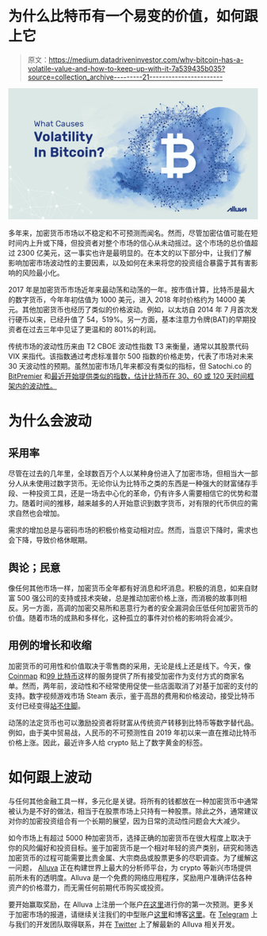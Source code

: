# 为什么比特币有一个易变的价值，如何跟上它

> 原文：<https://medium.datadriveninvestor.com/why-bitcoin-has-a-volatile-value-and-how-to-keep-up-with-it-7a539435b035?source=collection_archive---------21----------------------->

![](img/a0292947ab8cd1ffe99804460328f57b.png)

多年来，加密货币市场以不稳定和不可预测而闻名。然而，尽管加密估值可能在短时间内上升或下降，但投资者对整个市场的信心从未动摇过。这个市场的总价值超过 2300 亿美元，这一事实也许是最明显的。在本文的以下部分中，让我们了解影响加密市场波动性的主要因素，以及如何在未来将您的投资组合暴露于其有害影响的风险最小化。

2017 年是加密货币市场近年来最动荡和动荡的一年。按市值计算，比特币是最大的数字货币，今年年初估值为 1000 美元，进入 2018 年时价格约为 14000 美元。其他加密货币也经历了类似的价格波动。例如，以太坊自 2014 年 7 月首次发行硬币以来，已经升值了 54，519%。另一方面，基本注意力令牌(BAT)的早期投资者在过去三年中见证了更温和的 801%的利润。

传统市场的波动性历来由 T2 CBOE 波动性指数 T3 来衡量，通常以其股票代码 VIX 来指代。该指数通过考虑标准普尔 500 指数的价格走势，代表了市场对未来 30 天波动性的预期。虽然加密市场几年来都没有类似的指标，但 Satochi.co 的 [BitPremier](https://www.bitpremier.com/volatility-index) 和[最近开始提供类似的指数，估计比特币在 30、60 或 120 天时间框架内的波动性。](https://www.satochi.co/)

# 为什么会波动

## 采用率

尽管在过去的几年里，全球数百万个人以某种身份进入了加密市场，但相当大一部分人从未使用过数字货币。无论你认为比特币之类的东西是一种强大的财富储存手段、一种投资工具，还是一场去中心化的革命，仍有许多人需要相信它的优势和潜力。随着时间的推移，越来越多的人开始意识到数字货币，对有限的代币供应的需求自然也会增加。

需求的增加总是与密码市场的积极价格变动相对应。然而，当意识下降时，需求也会下降，导致价格休眠期。

## 舆论；民意

像任何其他市场一样，加密货币全年都有好消息和坏消息。积极的消息，如来自财富 500 强公司的支持或技术突破，总是推动加密价格上涨，而消极的故事则相反。另一方面，高调的加密交易所和恶意行为者的安全漏洞会压低任何加密货币的价值。随着市场的成熟和多样化，这种孤立的事件对价格的影响将会减少。

## 用例的增长和收缩

加密货币的可用性和价值取决于零售商的采用，无论是线上还是线下。今天，像 [Coinmap](https://coinmap.org/view/#/) 和[99 比特币](https://99bitcoins.com/bitcoin/who-accepts/)这样的服务提供了所有接受加密作为支付方式的商家名单。然而，两年前，波动性和不经常使用促使一些店面取消了对基于加密的支付的支持。数字视频游戏市场 Steam 表示，鉴于高昂的费用和价格波动，接受比特币支付已经变得[站不住脚](https://www.theverge.com/2017/12/6/16743220/valve-steam-bitcoin-game-store-payment-method-crypto-volatility)。

动荡的法定货币也可以激励投资者将财富从传统资产转移到比特币等数字替代品。例如，由于美中贸易战，人民币的不可预测性自 2019 年初以来一直在推动比特币价格上涨。因此，最近许多人给 crypto 贴上了数字黄金的标签。

# 如何跟上波动

与任何其他金融工具一样，多元化是关键。将所有的钱都放在一种加密货币中通常被认为是不好的做法，相当于在股票市场上只持有一种股票。除此之外，通常建议对你的加密投资组合有一个长期的展望，因为日常的流动性问题会大大减少。

如今市场上有超过 5000 种加密货币，选择正确的加密货币在很大程度上取决于你的风险偏好和投资目标。鉴于加密货币是一个相对年轻的资产类别，研究和筛选加密货币的过程可能需要比贵金属、大宗商品或股票更多的尽职调查。为了缓解这一问题， [Alluva](http://bit.ly/ext_grp1) 正在构建世界上最大的分析师平台，为 crypto 等新兴市场提供前所未有的透明度。Alluva 是一个免费的网络应用程序，奖励用户准确评估各种资产的价格潜力，而无需任何前期代币购买或投资。

要开始赢取奖励，在 Alluva 上注册一个账户[在这里](http://bit.ly/ext_grp1)进行你的第一次预测。更多关于加密市场的报道，请继续关注我们的中型账户[这里](http://bit.ly/alluva_mdm)和博客[这里](https://alluva.com/blog.html)。在 [Telegram](http://bit.ly/alv_telgrp) 上与我们的开发团队取得联系，并在 [Twitter](http://bit.ly/alluva_tw) 上了解最新的 Alluva 相关开发。